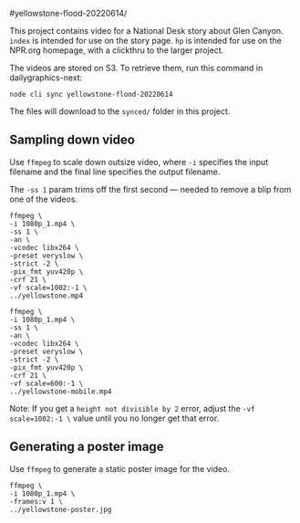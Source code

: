 #yellowstone-flood-20220614/

This project contains video for a National Desk story about Glen Canyon. `index` is intended for use on the story page. `hp` is intended for use on the NPR.org homepage, with a clickthru to the larger project.

The videos are stored on S3. To retrieve them, run this command in dailygraphics-next:

```
node cli sync yellowstone-flood-20220614
```

The files will download to the `synced/` folder in this project.

Sampling down video
-------------------

Use `ffmpeg` to scale down outsize video, where `-i` specifies the input filename and the final line specifies the output filename.

The `-ss 1` param trims off the first second — needed to remove a blip from one of the videos.

```
ffmpeg \
-i 1080p_1.mp4 \
-ss 1 \
-an \
-vcodec libx264 \
-preset veryslow \
-strict -2 \
-pix_fmt yuv420p \
-crf 21 \
-vf scale=1002:-1 \
../yellowstone.mp4

ffmpeg \
-i 1080p_1.mp4 \
-ss 1 \
-an \
-vcodec libx264 \
-preset veryslow \
-strict -2 \
-pix_fmt yuv420p \
-crf 21 \
-vf scale=600:-1 \
../yellowstone-mobile.mp4
```

Note: If you get a `height not divisible by 2` error, adjust the `-vf scale=1002:-1 \` value until you no longer get that error.


Generating a poster image
-------------------------

Use `ffmpeg` to generate a static poster image for the video.

```
ffmpeg \
-i 1080p_1.mp4 \
-frames:v 1 \
../yellowstone-poster.jpg
```
